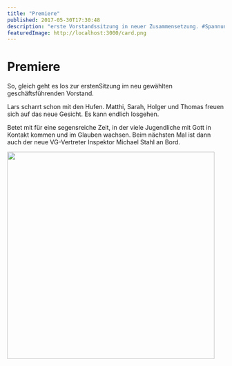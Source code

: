 ```yaml
---
title: "Premiere"
published: 2017-05-30T17:30:48
description: "erste Vorstandssitzung in neuer Zusammensetzung. #Spannung #AllesNeu #WirsindderNordbund"
featuredImage: http://localhost:3000/card.png
---
```


# Premiere

<p>So, gleich geht es los zur erstenSitzung im neu gewählten geschäftsführenden Vorstand.</p>
<p>Lars scharrt schon mit den Hufen. Matthi, Sarah, Holger und Thomas freuen sich auf das neue Gesicht. Es kann endlich losgehen.</p>
<p>Betet mit für eine segensreiche Zeit, in der viele Jugendliche mit Gott in Kontakt kommen und im Glauben wachsen. Beim nächsten Mal ist dann auch der neue VG-Vertreter Inspektor Michael Stahl an Bord.</p>
<p><img data-attachment-id="971" data-permalink="https://www.ec-nordbund.de/premiere/struktur-2/" data-orig-file="https://www.ec-nordbund.de/wp-content/uploads/Struktur-1.png" data-orig-size="750,750" data-comments-opened="1" data-image-meta="{&quot;aperture&quot;:&quot;0&quot;,&quot;credit&quot;:&quot;&quot;,&quot;camera&quot;:&quot;&quot;,&quot;caption&quot;:&quot;&quot;,&quot;created_timestamp&quot;:&quot;0&quot;,&quot;copyright&quot;:&quot;&quot;,&quot;focal_length&quot;:&quot;0&quot;,&quot;iso&quot;:&quot;0&quot;,&quot;shutter_speed&quot;:&quot;0&quot;,&quot;title&quot;:&quot;&quot;,&quot;orientation&quot;:&quot;0&quot;}" data-image-title="Struktur" data-image-description="" data-medium-file="https://www.ec-nordbund.de/wp-content/uploads/Struktur-1-480x480.png" data-large-file="https://www.ec-nordbund.de/wp-content/uploads/Struktur-1.png" class="alignnone size-medium wp-image-971" src="https://www.ec-nordbund.de/wp-content/uploads/Struktur-1-480x480.png" alt="" width="480" height="480" srcset="https://www.ec-nordbund.de/wp-content/uploads/Struktur-1-480x480.png 480w, https://www.ec-nordbund.de/wp-content/uploads/Struktur-1-150x150.png 150w, https://www.ec-nordbund.de/wp-content/uploads/Struktur-1.png 750w" sizes="(max-width: 480px) 100vw, 480px" /></p>
